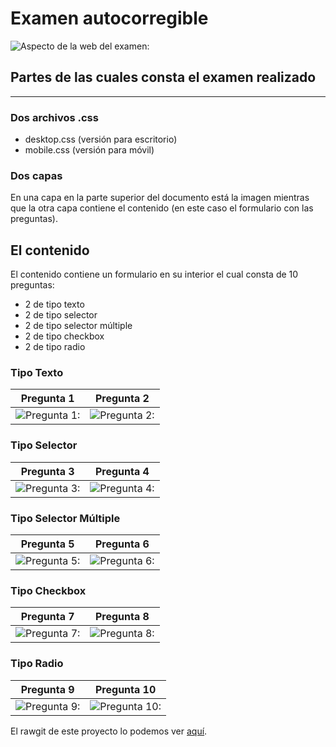 # Examen autocorregible
![Aspecto de la web del examen:](https://github.com/sergjime/Examen-parte1/blob/master/img/aspecto_test.jpg)
## Partes de las cuales consta el examen realizado
------------------------------------------------------------------------------
### Dos archivos .css
- desktop.css (versión para escritorio)
- mobile.css (versión para móvil)
### Dos capas
En una capa en la parte superior del documento está la imagen mientras que la otra capa contiene el contenido (en este caso el formulario con las preguntas).
## El contenido
El contenido contiene un formulario en su interior el cual consta de 10 preguntas:
- 2 de tipo texto
- 2 de tipo selector 
- 2 de tipo selector múltiple
- 2 de tipo checkbox
- 2 de tipo radio
### Tipo Texto
| **Pregunta 1** | **Pregunta 2** |
| ---------- | ---------- |
| ![Pregunta 1:](https://github.com/sergjime/Examen-parte1/blob/master/img/pregunta1.png)   | ![Pregunta 2:](https://github.com/sergjime/Examen-parte1/blob/master/img/pregunta2.png)   |
### Tipo Selector
| **Pregunta 3** | **Pregunta 4** |
| ---------- | ---------- |
| ![Pregunta 3:](https://github.com/sergjime/Examen-parte1/blob/master/img/pregunta3.png)   | ![Pregunta 4:](https://github.com/sergjime/Examen-parte1/blob/master/img/pregunta4.png)   |
### Tipo Selector Múltiple
| **Pregunta 5** | **Pregunta 6** |
| ---------- | ---------- |
| ![Pregunta 5:](https://github.com/sergjime/Examen-parte1/blob/master/img/pregunta5.png)   | ![Pregunta 6:](https://github.com/sergjime/Examen-parte1/blob/master/img/pregunta6.png)   |
### Tipo Checkbox
| **Pregunta 7** | **Pregunta 8** |
| ---------- | ---------- |
| ![Pregunta 7:](https://github.com/sergjime/Examen-parte1/blob/master/img/pregunta7.png)   | ![Pregunta 8:](https://github.com/sergjime/Examen-parte1/blob/master/img/pregunta8.png)   |
### Tipo Radio
| **Pregunta 9** | **Pregunta 10** |
| ---------- | ---------- |
| ![Pregunta 9:](https://github.com/sergjime/Examen-parte1/blob/master/img/pregunta9.png)   | ![Pregunta 10:](https://github.com/sergjime/Examen-parte1/blob/master/img/pregunta10.png)   |

El rawgit de este proyecto lo podemos ver [aquí](https://rawgit.com/sergjime/Examen-parte1/master/index.html).
